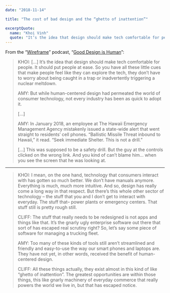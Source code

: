 ```yaml
---
date: "2018-11-14"

title: "The cost of bad design and the “ghetto of inattention”"

excerptQuote:
  name: "Khoi Vinh"
  quote: "It’s the idea that design should make tech comfortable for people. It should put people at ease. So you have all these little cues that make people feel like they can explore the tech, they don’t have to worry about being caught in a trap or inadvertently triggering a nuclear meltdown. […] I mean, on the one hand, technology that consumers interact with has gotten so much better. […] But there’s this whole other sector of technology – the stuff that you and I don’t get to interact with everyday [like power plants or emergency centers]. That stuff still is pretty rough still."
---
```


From the “[Wireframe][wireframe]” podcast, “[Good Design is Human][episode]”:

> KHOI: […] It’s the idea that design should make tech comfortable for people. It should put people at ease. So you have all these little cues that make people feel like they can explore the tech, they don’t have to worry about being caught in a trap or inadvertently triggering a nuclear meltdown.
>
> AMY: But while human-centered design had permeated the world of consumer technology, not every industry has been as quick to adopt it.
>
> […]
>
> AMY: In January 2018, an employee at The Hawaii Emergency Management Agency mistakenly issued a state-wide alert that went straight to residents’ cell phones. “Ballistic Missile Threat inbound to Hawaii,” it read. “Seek immediate Shelter. This is not a drill.”
>
> […] This was supposed to be a safety drill. But the guy at the controls clicked on the wrong link. And you kind of can’t blame him… when you see the screen that he was looking at.

---

> KHOI: I mean, on the one hand, technology that consumers interact with has gotten so much better. We don’t have manuals anymore. Everything is much, much more intuitive. And so, design has really come a long way in that respect. But there’s this whole other sector of technology – the stuff that you and I don’t get to interact with everyday. The stuff that–  power plants or emergency centers. That stuff still is pretty rough still.
>
> CLIFF: The stuff that really needs to be redesigned is not apps and things like that. It’s the gnarly ugly enterprise software out there that sort of has escaped real scrutiny right? So, let’s say some piece of software for managing a trucking fleet.
>
> AMY: Too many of these kinds of tools still aren’t streamlined and friendly and easy-to-use the way our smart phones and laptops are. They have not yet, in other words, received the benefit of human-centered design.
>
> CLIFF: All these things actually, they exist almost in this kind of like “ghetto of inattention”. The greatest opportunities are within those things, this like gnarly machinery of everyday commerce that really powers the world we live in, but that has escaped notice.


[wireframe]: https://creative.gimletmedia.com/shows/wireframe/
[episode]: https://creative.gimletmedia.com/show/wireframe/episodes/good-design-human-centric/
